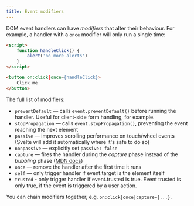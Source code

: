 ```yaml
---
title: Event modifiers
---
```


DOM event handlers can have *modifiers* that alter their behaviour. For example, a handler with a `once` modifier will only run a single time:

```html
<script>
	function handleClick() {
		alert('no more alerts')
	}
</script>

<button on:click|once={handleClick}>
	Click me
</button>
```

The full list of modifiers:

* `preventDefault` — calls `event.preventDefault()` before running the handler. Useful for client-side form handling, for example.
* `stopPropagation` — calls `event.stopPropagation()`, preventing the event reaching the next element
* `passive` — improves scrolling performance on touch/wheel events (Svelte will add it automatically where it's safe to do so)
* `nonpassive` — explicitly set `passive: false`
* `capture` — fires the handler during the *capture* phase instead of the *bubbling* phase ([MDN docs](https://developer.mozilla.org/en-US/docs/Learn/JavaScript/Building_blocks/Events#Event_bubbling_and_capture))
* `once` — remove the handler after the first time it runs
* `self` — only trigger handler if event.target is the element itself
* `trusted` - only trigger handler if event.trusted is true. Event trusted is only true, if the event is triggered by a user action.

You can chain modifiers together, e.g. `on:click|once|capture={...}`.
